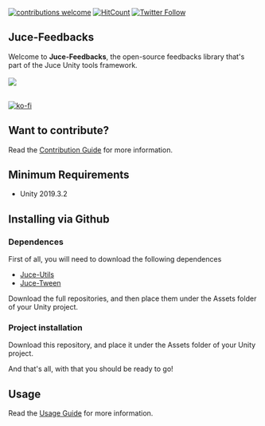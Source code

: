 [![contributions welcome](https://img.shields.io/badge/contributions-welcome-brightgreen.svg?style=flat)](https://github.com/Juce-Assets/Juce-Feedbacks/issues)
[![HitCount](http://hits.dwyl.com/{juce-assets}/{juce-feedbacks}.svg)](http://hits.dwyl.com/{juce-assets}/{juce-feedbacks})
[![Twitter Follow](https://img.shields.io/badge/twitter-%406uillem-blue.svg?style=flat&label=Follow)](https://twitter.com/6uillem)
## Juce-Feedbacks
Welcome to **Juce-Feedbacks**, the open-source feedbacks library that's part of the Juce Unity tools framework.
 <br/>
 <br/>
![](https://github.com/Juce-Assets/Juce-Feedbacks/blob/master/Misc/LogoShortHeight.png)
 <br/>
 <br/>
 
 [![ko-fi](https://www.ko-fi.com/img/githubbutton_sm.svg)](https://ko-fi.com/juceunity)
 
## Want to contribute?
Read the [Contribution Guide](https://github.com/Juce-Assets/Juce-Feedbacks/wiki/Contrubution-guide) for more information.
 
## Minimum Requirements
- Unity 2019.3.2

## Installing via Github
### Dependences
First of all, you will need to download the following dependences
- [Juce-Utils](https://github.com/Juce-Assets/Juce-Utils)
- [Juce-Tween](https://github.com/Juce-Assets/Juce-Tween)

Download the full repositories, and then place them under the Assets folder of your Unity project.

### Project installation
Download this repository, and place it under the Assets folder of your Unity project.

And that's all, with that you should be ready to go!

## Usage
Read the [Usage Guide](https://github.com/Juce-Assets/Juce-Feedbacks/wiki/Usage-Guide) for more information.
